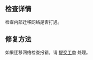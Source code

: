 
## 检查详情
检查内部迁移网络是否打通。 

## 修复方法

如果迁移网络检查报错，请 [提交工单](https://console.cloud.tencent.com/workorder/category) 处理。
